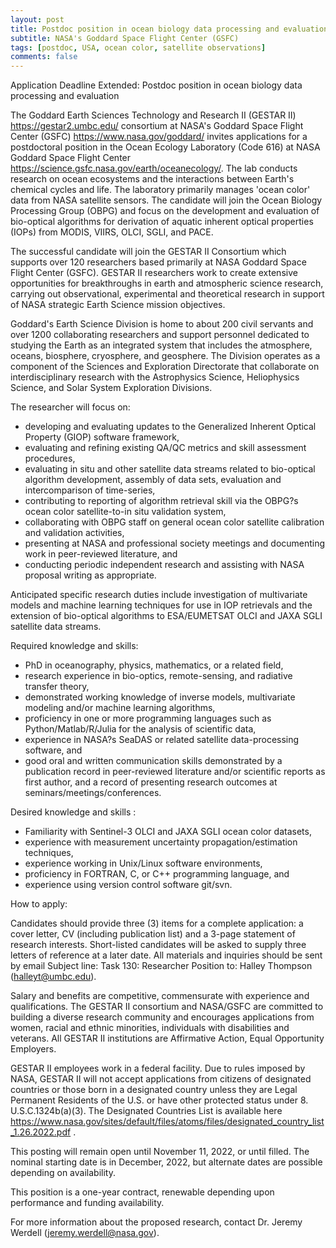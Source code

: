 ```yaml
---
layout: post
title: Postdoc position in ocean biology data processing and evaluation (Greenbelt, Maryland)
subtitle: NASA's Goddard Space Flight Center (GSFC)
tags: [postdoc, USA, ocean color, satellite observations]
comments: false
---
```

Application Deadline Extended: Postdoc position in ocean biology data
processing and evaluation

The Goddard Earth Sciences Technology and Research II (GESTAR II)
<https://gestar2.umbc.edu/> consortium at NASA's Goddard Space Flight
Center (GSFC) <https://www.nasa.gov/goddard/> invites applications for a
postdoctoral position in the Ocean Ecology Laboratory (Code 616) at NASA
Goddard Space Flight Center
<https://science.gsfc.nasa.gov/earth/oceanecology/>. The lab conducts
research on ocean ecosystems and the interactions between Earth's chemical
cycles and life. The laboratory primarily manages 'ocean color' data from
NASA satellite sensors. The candidate will join the Ocean Biology
Processing Group (OBPG) and focus on the development and evaluation of
bio-optical algorithms for derivation of aquatic inherent optical
properties (IOPs) from MODIS, VIIRS, OLCI, SGLI, and PACE.

The successful candidate will join the GESTAR II Consortium which supports
over 120 researchers based primarily at NASA Goddard Space Flight Center
(GSFC). GESTAR II researchers work to create extensive opportunities for
breakthroughs in earth and atmospheric science research, carrying out
observational, experimental and theoretical research in support of NASA
strategic Earth Science mission objectives.

Goddard's Earth Science Division is home to about 200 civil servants and
over 1200 collaborating researchers and support personnel dedicated to
studying the Earth as an integrated system that includes the atmosphere,
oceans, biosphere, cryosphere, and geosphere. The Division operates as a
component of the Sciences and Exploration Directorate that collaborate on
interdisciplinary research with the Astrophysics Science, Heliophysics
Science, and Solar System Exploration Divisions.

The researcher will focus on:

   - developing and evaluating updates to the Generalized Inherent Optical
   Property (GIOP) software framework,
   - evaluating and refining existing QA/QC metrics and skill assessment
   procedures,
   - evaluating in situ and other satellite data streams related to
   bio-optical algorithm development, assembly of data sets, evaluation and
   intercomparison of time-series,
   - contributing to reporting of algorithm retrieval skill via the OBPG?s
   ocean color satellite-to-in situ validation system,
   - collaborating with OBPG staff on general ocean color satellite
   calibration and validation activities,
   - presenting at NASA and professional society meetings and documenting
   work in peer-reviewed literature, and
   - conducting periodic independent research and assisting with NASA
   proposal writing as appropriate.

Anticipated specific research duties include investigation of multivariate
models and machine learning techniques for use in IOP retrievals and the
extension of bio-optical algorithms to ESA/EUMETSAT OLCI and JAXA SGLI
satellite data streams.

Required knowledge and skills:

   - PhD in oceanography, physics, mathematics, or a related field,
   - research experience in bio-optics, remote-sensing, and radiative
   transfer theory,
   - demonstrated working knowledge of inverse models, multivariate
   modeling and/or machine learning algorithms,
   - proficiency in one or more programming languages such as
   Python/Matlab/R/Julia for the analysis of scientific data,
   - experience in NASA?s SeaDAS or related satellite data-processing
   software, and
   - good oral and written communication skills demonstrated by a
   publication record in peer-reviewed literature and/or scientific reports as
   first author, and a record of presenting research outcomes at
   seminars/meetings/conferences.

Desired knowledge and skills :

   - Familiarity with Sentinel-3 OLCI and JAXA SGLI ocean color datasets,
   - experience with measurement uncertainty propagation/estimation
   techniques,
   - experience working in Unix/Linux software environments,
   - proficiency in FORTRAN, C, or C++ programming language, and
   - experience using version control software git/svn.

How to apply:

Candidates should provide three (3) items for a complete application: a
cover letter, CV (including publication list) and a 3-page statement of
research interests. Short-listed candidates will be asked to supply three
letters of reference at a later date. All materials and inquiries should be
sent by email Subject line: Task 130: Researcher Position to: Halley
Thompson (halleyt@umbc.edu).

Salary and benefits are competitive, commensurate with experience and
qualifications. The GESTAR II consortium and NASA/GSFC are committed to
building a diverse research community and encourages applications from
women, racial and ethnic minorities, individuals with disabilities and
veterans. All GESTAR II institutions are Affirmative Action, Equal
Opportunity Employers.

GESTAR II employees work in a federal facility. Due to rules imposed by
NASA, GESTAR II will not accept applications from citizens of designated
countries or those born in a designated country unless they are Legal
Permanent Residents of the U.S. or have other protected status under 8.
U.S.C.1324b(a)(3). The Designated Countries List is available here
<https://www.nasa.gov/sites/default/files/atoms/files/designated_country_list_1.26.2022.pdf>
.

This posting will remain open until November 11, 2022, or until filled. The
nominal starting date is in December, 2022, but alternate dates are
possible depending on availability.

This position is a one-year contract, renewable depending upon performance
and funding availability.

For more information about the proposed research, contact Dr. Jeremy
Werdell (jeremy.werdell@nasa.gov).
